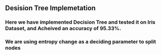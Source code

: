 ## Desision Tree Implemetation

### Here we have implemented Decision Tree and tested it on Iris Dataset, and Acheived an accuracy of 95.33%.
### We are using entropy change as a deciding parameter to split nodes

